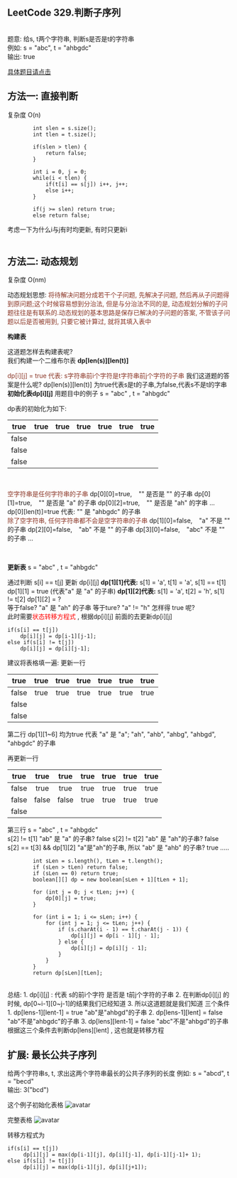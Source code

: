 ## LeetCode 329.判断子序列

<br>
题意: 给s, t两个字符串, 判断s是否是t的字符串<br>
例如:  s = "abc",   t = "ahbgdc"<br>   
输出: true<br>

[具体题目请点击](https://leetcode-cn.com/problems/is-subsequence/)
<br>


<h2> 方法一:  直接判断 </h2>

 复杂度 O(n)
 
 
```
        int slen = s.size();
        int tlen = t.size();

        if(slen > tlen) {
            return false;
        }

        int i = 0, j = 0;
        while(i < tlen) {
            if(t[i] == s[j]) i++, j++;
            else i++;
        }

        if(j >= slen) return true;
        else return false;
```
考虑一下为什么i与j有时均更新, 有时只更新i
<br>
<br>

<h2>方法二: 动态规划 </h2>

复杂度 O(nm)

动态规划思想:
<font color=#8B3626>将待解决问题分成若干个子问题, 先解决子问题, 然后再从子问题得到原问题;这个时候容易想到分治法, 但是与分治法不同的是,  动态规划分解的子问题往往是有联系的.动态规划的基本思路是保存已解决的子问题的答案, 不管该子问题以后是否被用到, 只要它被计算过, 就将其填入表中  </font>
<br>

**构建表**

这道题怎样去构建表呢?  
我们构建一个二维布尔表   **dp[len(s)][len(t)]**

<font color=#8B3626>dp[i][j]  = true  代表:  s字符串前i个字符是t字符串前j个字符的子串</font>
我们这道题的答案是什么呢?    dp[len(s)][len(t)] 为true代表s是t的子串,为false,代表s不是t的字串
<br>
**初始化表dp[i][j]**
用题目中的例子   s = "abc" ,   t = "ahbgdc"

dp表的初始化为如下:

  | true  |  true  |  true  |  true  |  true   |  true  |  true   |
  | :---:    |  :---: |  :---:  |  :---:  |  :---:   |  :---:  |  :---:   |
  | false  |             |      |    |     |    |    | 
  | false  |             |   |    |     |    |   | 
  | false  |             |    |    |     |    |   |  
<br>

<font color=#8B3626>空字符串是任何字符串的子串</font>
dp[0][0]=true, &ensp; "" 是否是 "" 的子串 
dp[0][1]=true, &ensp; "" 是否是 "a" 的子串
dp[0][2]=true, &ensp;  "" 是否是 "ah" 的字串
...
dp[0][len(t)]=true 代表: "" 是 "ahbgdc" 的子串
<br>
<font color=#8B3626>除了空字符串, 任何字符串都不会是空字符串的子串</font>
dp[1][0]=false, &ensp; "a" 不是 ""  的子串
dp[2][0]=false, &ensp; "ab" 不是 "" 的子串
dp[3][0]=false, &ensp; "abc" 不是 "" 的子串
...

<br>

**更新表**
s = "abc" ,   t = "ahbgdc"  

通过判断 s[i] == t[j] 更新 dp[i][j] 
**dp[1][1]代表:**  s[1] = 'a', t[1] = 'a',    s[1] == t[1]   dp[1][1] = true (代表"a" 是 "a" 的子串)
**dp[1][2]代表:**  s[1] = 'a', t[2] = 'h',    s[1]  != t[2]   dp[1][2]  = ?  
等于false?   "a" 是 "ah" 的子串
等于ture?    "a" != "h"  怎样得 true 呢?
<br>
此时需要<font color=red>状态转移方程式</font> , 根据dp[i][j] 前面的去更新dp[i][j]  
```
if(s[i] == t[j]) 
    dp[i][j] = dp[i-1][j-1];
else if(s[i] != t[j])
    dp[i][j] = dp[i][j-1];

```


建议将表格填一遍: 
更新一行  

  | true  |  true  |  true  |  true  |  true   |  true  |  true   |
  | :---:    |  :---: |  :---:  |  :---:  |  :---:   |  :---:  |  :---:   |
  | false  | true        |true  |true|true |true|true| 
  | false  |             |   |    |     |    |   | 
  | false  |             |    |    |     |    |   |  

第二行 dp[1][1~6] 均为true 代表  "a"  是  "a"; "ah", "ahb", "ahbg", "ahbgd", "ahbgdc" 的子串
<br>

再更新一行

  | true  |  true  |  true  |  true  |  true   |  true  |  true   |
  | :---:    |  :---: |  :---:  |  :---:  |  :---:   |  :---:  |  :---:   |
  | false  | true        |true  |true|true |true|true| 
  | false  |     false   |false |true|true|  true| true  | 
  | false  |             |    |    |     |    |   |  

第三行
s = "abc" ,   t = "ahbgdc"    
s[2] != t[1]  "ab" 是 "a" 的子串?   false
s[2] != t[2] "ab" 是 "ah"的子串?  false
s[2] == t[3] && dp[1][2]  "a"是"ah"的子串,  所以 "ab" 是 "ahb" 的子串?  true 
.....
<br>
```
        int sLen = s.length(), tLen = t.length();
        if (sLen > tLen) return false;
        if (sLen == 0) return true;
        boolean[][] dp = new boolean[sLen + 1][tLen + 1];
  
        for (int j = 0; j < tLen; j++) {
            dp[0][j] = true;
        }
    
        for (int i = 1; i <= sLen; i++) {
            for (int j = 1; j <= tLen; j++) {
                if (s.charAt(i - 1) == t.charAt(j - 1)) {
                    dp[i][j] = dp[i - 1][j - 1];
                } else {
                    dp[i][j] = dp[i][j - 1];
                }
            }
        }
        return dp[sLen][tLen];
```
<br>
总结:
1. dp[i][j] : 代表 s的前i个字符  是否是  t前j个字符的子串
2. 在判断dp[i][j] 的时候,  dp[0~i-1][0~j-1]的结果我们已经知道
3. 所以这道题就是我们知道 三个条件   
      1. dp[lens-1][lent-1] = true    "ab"是"ahbgd"的子串
      2. dp[lens-1][lent]  = false   "ab"不是"ahbgdc"的子串
      3. dp[lens][lent-1] = false    "abc"不是"ahbgd"的子串
   根据这三个条件去判断dp[lens][lent]  , 这也就是转移方程

<br>

<h2>扩展: 最长公共子序列 </h2>

给两个字符串s, t,  求出这两个字符串最长的公共子序列的长度
例如:  s = "abcd",   t = "becd"    
输出: 3("bcd")

这个例子初始化表格
![avatar](https://images.cnblogs.com/cnblogs_com/smuzoey/1600093/o_1911260246421.png)

完整表格
![avatar](https://images.cnblogs.com/cnblogs_com/smuzoey/1600093/o_1911260246552.png)


转移方程式为
```
if(s[i] == t[j])
     dp[i][j] = max(dp[i-1][j], dp[i][j-1], dp[i-1][j-1]+ 1);
else if(s[i] != t[j])
     dp[i][j] = max(dp[i-1][j], dp[i][j+1]);
```


